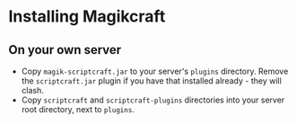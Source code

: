 # Installing Magikcraft

## On your own server

- Copy `magik-scriptcraft.jar` to your server's `plugins` directory. Remove the `scriptcraft.jar` plugin if you have that installed already - they will clash.
- Copy `scriptcraft` and `scriptcraft-plugins` directories into your server root directory, next to `plugins`.
